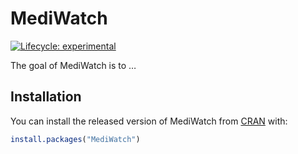 
<!-- README.md is generated from README.Rmd. Please edit that file -->

# MediWatch

<!-- badges: start -->

[![Lifecycle:
experimental](https://img.shields.io/badge/lifecycle-experimental-orange.svg)](https://lifecycle.r-lib.org/articles/stages.html#experimental)
<!-- badges: end -->

The goal of MediWatch is to …

## Installation

You can install the released version of MediWatch from
[CRAN](https://CRAN.R-project.org) with:

``` r
install.packages("MediWatch")
```
